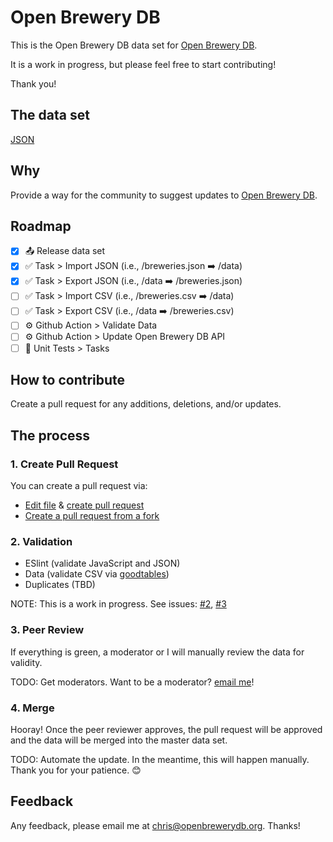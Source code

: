 # Open Brewery DB

This is the Open Brewery DB data set for [Open Brewery DB](https://www.openbrewerydb.org/). 

It is a work in progress, but please feel free to start contributing! 

Thank you!

## The data set

[JSON](/breweries.json)

## Why

Provide a way for the community to suggest updates to [Open Brewery DB](https://www.openbrewerydb.org/).

## Roadmap

- [x] 📤 Release data set
- [x] ✅ Task > Import JSON (i.e., /breweries.json ➡️ /data)
- [x] ✅ Task > Export JSON (i.e., /data ➡️ /breweries.json)
- [ ] ✅ Task > Import CSV (i.e., /breweries.csv ➡️ /data)
- [ ] ✅ Task > Export CSV (i.e., /data ➡️ /breweries.csv)
- [ ] ⚙️ Github Action > Validate Data
- [ ] ⚙️ Github Action > Update Open Brewery DB API
- [ ] 🤖 Unit Tests > Tasks

## How to contribute

Create a pull request for any additions, deletions, and/or updates.

## The process

### 1. Create Pull Request

You can create a pull request via:

- [Edit file](https://help.github.com/en/github/managing-files-in-a-repository/editing-files-in-your-repository) & [create pull request](https://help.github.com/en/github/collaborating-with-issues-and-pull-requests/creating-a-pull-request)
- [Create a pull request from a fork](https://help.github.com/en/github/collaborating-with-issues-and-pull-requests/creating-a-pull-request-from-a-fork)

### 2. Validation

- ESlint (validate JavaScript and JSON)
- Data (validate CSV via [goodtables](https://goodtables.io/))
- Duplicates (TBD)

NOTE: This is a work in progress. See issues: [#2](https://github.com/openbrewerydb/openbrewerydb/issues/2), [#3](https://github.com/openbrewerydb/openbrewerydb/issues/3)

### 3. Peer Review

If everything is green, a moderator or I will manually review the data for validity.

TODO: Get moderators. Want to be a moderator? [email me](mailto:chris@openbrewerydb.org)!

### 4. Merge

Hooray! Once the peer reviewer approves, the pull request will be approved and the data will be merged into the master data set.

TODO: Automate the update. In the meantime, this will happen manually. Thank you for your patience. 😊

## Feedback

Any feedback, please email me at chris@openbrewerydb.org. Thanks!
